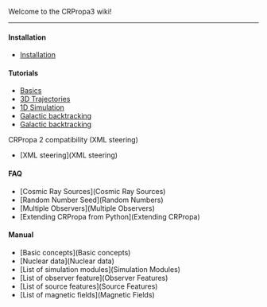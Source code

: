 Welcome to the CRPropa3 wiki!

***
#### Installation
 * [Installation](Installation)

#### Tutorials
 * [Basics](http://nbviewer.ipython.org/github/CRPropa/CRPropa3-notebooks/blob/master/basics/basics.ipynb)
 * [3D Trajectories](http://nbviewer.ipython.org/github/CRPropa/CRPropa3-notebooks/blob/master/trajectories/trajectories.ipynb)
 * [1D Simulation](http://nbviewer.ipython.org/github/CRPropa/CRPropa3-notebooks/blob/master/sim1D/sim1D.ipynb)
 * [Galactic backtracking](http://nbviewer.ipython.org/github/CRPropa/CRPropa3-notebooks/blob/master/galactic_backtracking/galactic_backtracking.ipynb)
 * [Galactic backtracking](http://nbviewer.ipython.org/github/CRPropa/CRPropa3-notebooks/blob/master/galactic_trajectories/galactic_trajectories.ipynb)

CRPropa 2 compatibility (XML steering)
 * [XML steering](XML steering)

#### FAQ
 * [Cosmic Ray Sources](Cosmic Ray Sources)
 * [Random Number Seed](Random Numbers)
 * [Multiple Observers](Multiple Observers)
 * [Extending CRPropa from Python](Extending CRPropa)

#### Manual
 * [Basic concepts](Basic concepts)
 * [Nuclear data](Nuclear data)
 * [List of simulation modules](Simulation Modules)
 * [List of observer feature](Observer Features)
 * [List of source features](Source Features)
 * [List of magnetic fields](Magnetic Fields)